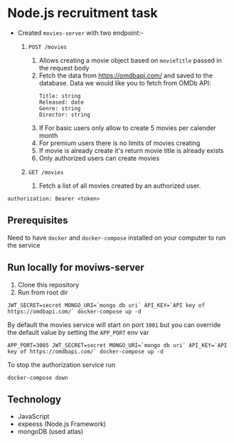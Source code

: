 # Node.js recruitment task

- Created `movies-server` with two endpoint:-
    1. `POST /movies`
        1.  Allows creating a movie object based on `movieTitle` passed in the request body
        2. Fetch the data from https://omdbapi.com/ and saved to the database. Data we would like you to
           fetch from OMDb API:
           ```
           Title: string
           Released: date
           Genre: string
           Director: string
           ```
        3. If For basic users only allow to create 5 movies per calender month
        4. For premium users there is no limits of movies creating
        5. If movie is already create it's return movie title is already exists
        6. Only authorized users can create movies

    2.  `GET /movies`
        1. Fetch a list of all movies created by an authorized user.


```
authorization: Bearer <token>
```

## Prerequisites

Need to have `docker` and `docker-compose` installed on your computer to run the service

## Run locally for moviws-server

1. Clone this repository
1. Run from root dir

```
JWT_SECRET=secret MONGO_URI=`mongo db uri` API_KEY=`API key of https://omdbapi.com/` docker-compose up -d
```

By default the movies service will start on port `3001` but you can override
the default value by setting the `APP_PORT` env var

```
APP_PORT=3005 JWT_SECRET=secret MONGO_URI=`mongo db uri` API_KEY=`API key of https://omdbapi.com/` docker-compose up -d
```

To stop the authorization service run

```
docker-compose down
```

## Technology

- JavaScript
- expeess (Node.js Framework)
- mongoDB (used atlas)
